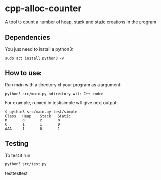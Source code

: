 # cpp-alloc-counter
A tool to count a number of heap, stack and static creations in the program

## Dependencies
You just need to install a python3:
```
sudo apt install python3 -y
```

## How to use:
Run main with a directory of your program as a argument:
```
python3 src/main.py <directory with C++ code>
```
For example, runned in test/simple will give next output:
```
$ python3 src/main.py test/simple
Class   Heap    Stack   Static
B       0       2       0
C       1       1       0
AAA     1       0       1
```

## Testing
To test it run 
```
python3 src/test.py
```

testtesttest